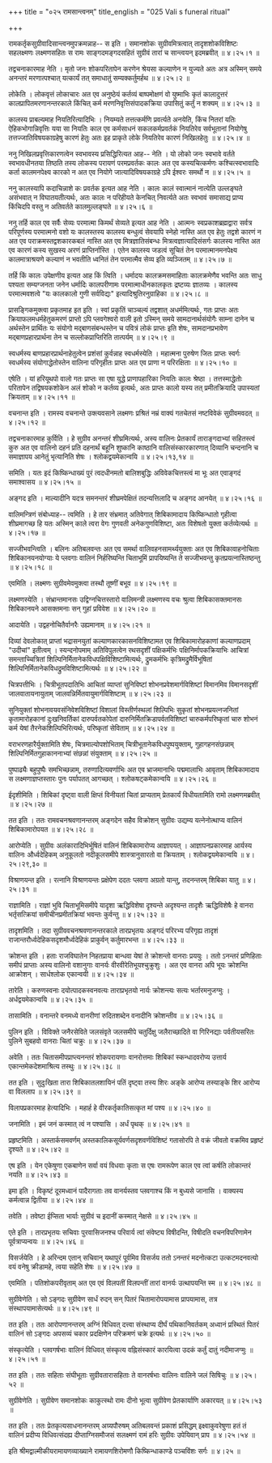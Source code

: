 +++
title = "०२५ रामसान्त्वनम्"
title_english = "025 Vali s funeral ritual"

+++


रामकर्तृकसुग्रीवादिसान्त्वनमुपक्रमन्नाह-- स इति । समानशोकः
सुग्रीवमित्रत्वात् तादृशशोकविशिष्टः सहलक्ष्मणः लक्ष्मणसहितः स रामः
साङ्गदमङ्गदसहितं सुग्रीवं तारां च सान्त्वयन् इदमब्रवीत्  ॥  ४।२५।१  ॥   

  

तद्वचनाकारमाह नेति । मृतो जनः शोकपरितापेन करणेन श्रेयसा कल्याणेन न
युज्यते अतः अत्र अस्मिन् समये अनन्तरं मरणात्पश्चात् यत्कार्यं तत्
समाधातुं सम्यक्कर्तुमर्हथ  ॥  ४।२५।२  ॥   

  

लोकेति । लोकवृत्तं लोकाचारः अत एव अनुष्ठेयं कर्तव्यं बाष्पमोक्षणं वो
युष्माभिः कृतं कालादुत्तरं कालप्रापितमरणानन्तरकाले किंचित् कर्म
मरणनिवृत्तिसंपादकक्रिया उपासितुं कर्तुं न शक्यम्  ॥  ४।२५।३  ॥   

  

कालस्य प्राबल्यमाह नियतिरित्यादिभिः । नियम्यते तत्तत्कर्मणि प्रवर्त्यते
अनयेति, किंच नितरां यतिः ऐहिकभोगान्निवृत्तिः यया सा नियतिः काल एव
कर्मसाधनं सकलकर्मप्रवर्तकं नियतिरेव सर्वभूतानां नियोगेषु
तत्तज्जातिविषयकाग्रहेषु कारणं हेतुः अतः इह प्राकृते लोके नियतिरेव कारणं
निखिलहेतुः  ॥  ४।२५।४  ॥   

  

ननु निखिलप्रवृत्तिकारणत्वेन स्वभावस्य प्रसिद्धिरित्यत आह-- नेति । यो
लोको जनः स्वभावे वर्तते स्वभावधीनतया तिष्ठति तस्य लोकस्य परायणं
परमप्रवर्तकः कालः अत एव कस्यचित्कर्मणः कश्चित्स्वभावादिः कर्ता
कालमनपेक्ष्य कारको न अत एव नियोगे जात्यादिविषयकाग्रहे ऽपि ईश्वरः समर्थो
न  ॥  ४।२५।५  ॥   

  

ननु कालस्यापि कदाचिन्नाशे कः प्रवर्तक इत्यत आह नेति । कालः कालं
स्वात्मानं नात्येति उल्लङ्घते असंभवात् न विघातयतीत्यर्थः, अतः कालः न
परिहीयते केनचित् निवर्त्यते अतः स्वभावं समासाद्य प्राप्य किंचिदपि वस्तु
न अतिवर्तते कालमुल्लङ्घते  ॥  ४।२५।६  ॥   

  

ननु तर्हि काल एव सर्वैः सेव्यः परमात्मा किमर्थं सेव्यते इत्यत आह नेति ।
आत्मनः स्वप्रकाशब्रह्मद्वारा सर्वत्र परिपूर्णस्य परमात्मनो वशो यः
कालस्तस्य कालस्य बन्धुत्वं सेवयापि स्नेहो नास्ति अत एव हेतुः तद्वशे
कारणं न अत एव पराक्रमस्तद्वशकारकबलं नास्ति अत एव मित्रज्ञातिसंबन्धः
मित्रत्वज्ञात्यादिसंसर्गः कालस्य नास्ति अत एव कारणं कस्य सुखस्य अरणं
प्राप्तिर्नास्ति । एतेन कालस्य जडत्वं सूचितं तेन परमात्मानमनपेक्ष्य
कालमात्राश्रयणे कल्याणं न भवतीति ध्वनितं तेन परमात्मैव सेव्य इति
व्यञ्जितम्  ॥  ४।२५।७  ॥   

  

तर्हि किं कालः उपेक्षणीय इत्यत आह किं त्विति । धर्मादयः कालक्रमसमाहिताः
कालक्रमेणैव भवन्ति अतः साधु पश्यता सम्यग्जनता जनेन धर्मादिः कालपरीणामः
परमात्माधीनकालकृतः द्रष्टव्यः ज्ञातव्यः । कालस्य परमात्मवशत्वे "यः
कालकालो गुणी सर्वविद्यः" इत्यादिश्रुतिरनुग्राहिका  ॥  ४।२५।८  ॥   

  

प्रासङ्गिकमुक्त्वा प्रकृतमाह इत इति । स्वां प्रकृतिं चाञ्चल्यं तद्वशात्
अधर्ममित्यर्थः, गतः प्राप्तः अतः क्रियाफलमधर्महेतुकमरणं प्राप्तो ऽपि
प्लवगेश्वरो वाली इतो ऽस्मिन् समये सामदानार्थसंयोगैः साम्ना दानेन च
अर्थस्तेन प्रार्थितः यः संयोगो मद्बाणसंबन्धस्तेन च पवित्रं लोकं प्राप्तः
इति शेषः, सामदानप्रभावेण मद्बाणप्रहारप्रार्थना तेन च सल्लोकप्राप्तिरिति
तात्पर्यम्  ॥  ४।२५।९  ॥   

  

स्वधर्मस्य बाणप्रहारप्रार्थनाहेतुत्वेन प्रशंसां कुर्वन्नाह स्वधर्मस्येति
। महात्मना पुरुषेण जितः प्राप्तः स्वर्गः स्वधर्मस्य संयोगाद्धेतोस्तेन
वालिना परिगृहीतः प्राप्तः अत एव प्राणा न परिरक्षिताः  ॥  ४।२५।१०  ॥   

  

एषेति । यां हरियूथपो वालो गतः प्राप्तः सा एषा युद्धे प्राणापहारिका
नियतिः कालः श्रेष्ठा । तत्तस्माद्धेतोः परितापेन तद्विषयकशोकेन अलं शोको न
कर्तव्य इत्यर्थः, अतः प्राप्तः कालो यस्य तत् प्रमीतक्रियादि उपास्यतां
क्रियताम्  ॥  ४।२५।११  ॥   

  

वचनान्त इति । रामस्य वचनान्ते उक्त्यवसाने लक्ष्मणः प्रश्रितं नम्रं
वाक्यं गतचेतसं नष्टविवेकं सुग्रीवमवदत्  ॥  ४।२५।१२  ॥   

  

तद्वचनाकारमाह कुर्विति । हे सुग्रीव अनन्तरं शीघ्रमित्यर्थः, अस्य वालिनः
प्रेतकार्यं ताराङ्गदाभ्यां सहितस्त्वं कुरु अत एव वालिनो दहनं प्रति
दहनार्थं बहूनि शुष्कानि काष्ठानि वालिसंस्कारकारणात् दिव्यानि चन्दनानि च
समाज्ञापय आनेतुं भृत्यानिति शेषः । श्लोकद्वयमेकान्वयि  ॥  ४।२५।१३,१४  ॥   

  

समिति । यतः इदं किष्किन्धाख्यं पुरं त्वदधीनमतो बालिशबुद्धिः
अविवेकचित्तस्त्वं मा भूः अत एवाङ्गदं समाश्वासय  ॥  ४।२५।१५  ॥   

  

अङ्गद इति । माल्यादीनि यदत्र समनन्तरं शीघ्रमपेक्षितं तदन्यत्तिलादि च
अङ्गद आनयेत्  ॥  ४।२५।१६  ॥   

  

वालिमन्त्रिणं संबोध्याह-- त्वमिति । हे तार संभ्रमात् अतिवेगात्
शिबिकामादाय किष्किन्धातो गृहीत्वा शीघ्रमागच्छ हि यतः अस्मिन् काले त्वरा
वेगः गुणवती अनेकगुणविशिष्टा, अतः विशेषतो युक्ता कर्तव्येत्यर्थः  ॥ 
४।२५।१७  ॥   

  

सज्जीभवन्त्विति । बलिनः अतिबलवन्तः अत एव समर्था वालिवहनसामर्थ्ययुक्ताः
अत एव शिबिकावाहनोचिताः शिबिकानयनयोग्याः ये प्लवगाः वालिनं निर्हरिष्यन्ति
चिताभूमिं प्रापयिष्यन्ति ते सज्जीभवन्तु कृतप्रयत्नास्तिष्ठन्तु  ॥ 
४।२५।१८  ॥   

  

एवमिति । लक्ष्मणः सुग्रीवमेवमुक्त्वा तस्थौ तूष्णीं बभूव  ॥  ४।२५।१९  ॥   

  

लक्ष्मणस्येति । संभ्रान्तमानसः उद्विग्नचित्तस्तारो वालिमन्त्री
लक्ष्मणस्य वचः श्रुत्वा शिबिकासक्तमानसः शिबिकानयने आसक्तमनाः सन् गुहां
प्रविवेश  ॥  ४।२५।२० ॥   

  

आदायेति । उद्वहनोचितैर्वानरैः उह्यमानाम्  ॥  ४।२५।२१  ॥   

  

दिव्यां देवलोकात् प्राप्तां भद्रासनयुतां कल्याणकारकासनविशिष्टामत एव
शिबिकामारोहकाणां कल्याणप्रदाम् "उदीचां" इतीत्वम् । स्यन्दनोपमाम्
अतिविपुलत्वेन रथसदृशीं पक्षिकर्मभिः पक्षिनिर्मापकक्रियाभिः आचित्रां
समन्ताच्चित्रितां शिल्पिनिर्मितानेकविधपक्षिविशिष्टामित्यर्थः,
द्रुमकर्मभिः कृत्रिमद्रुमैर्विभूषितां
शिल्पिनिर्मितानेकविधद्रुमविशिष्टामित्यर्थः  ॥  ४।२५।२२  ॥   

  

चित्रपत्तीभिः । चित्रीभूतपदातिभिः आचितां व्याप्तां सुनिविष्टां
शोभनप्रवेशमार्गविशिष्टां विमानमिव विमानसदृशीं जालवातायनायुताम्
जालवन्निर्मितवायुमार्गविशिष्टाम्  ॥  ४।२५।२३  ॥   

  

सुनियुक्तां शोभनावयवसंनिवेशविशिष्टां विशालां विस्तीर्णस्थलां शिल्पिभिः
सुकृतां शोभनप्रयत्नजनितां कृतामारोहकानां दुःखनिवर्तिकां दारुपर्वतकोपेतां
दारुनिर्मितक्रिडापर्वतविशिष्टां चारुकर्मपरिष्कृतां चारु शोभनं कर्म येषां
तैरनेकशिल्पिभिरित्यर्थः, परिष्कृतां सेविताम्  ॥  ४।२५।२४  ॥   

  

वराभरणहारैर्युक्तामिति शेषः, चित्रमाल्योपशोभिताम्
चित्रीभूतानेकविधपुष्पयुक्ताम्, गुहागहनसंछन्नाम्
शिल्पिनिर्मितगुहाकाननाभ्यां संछन्नां संयुक्ताम्  ॥  ४।२५।२५  ॥   

  

पुष्पाढ्यैः बहुपुष्पैः समभिच्छन्नाम्, तरुणादित्यवर्णाभिः अत एव
भ्राजमानाभिः पद्ममालाभिः आवृताम् शिबिकामादाय स लक्ष्मणाज्ञप्तस्तारः पुनः
पर्यापतत् आगच्छत् । श्लोकषट्कमेकान्वयि  ॥  ४।२५।२६  ॥   

  

ईदृशीमिति । शिबिकां दृष्ट्वा वाली क्षिप्तं विनीयतां चितां प्राप्यताम्
प्रेतकार्यं विधीयतामिति रामो लक्ष्मणमब्रवीत्  ॥  ४।२५।२७  ॥   

  

तत इति । ततः रामवचनश्रवणानन्तरम् अङ्गदेन सहैव विक्रोशन् सुग्रीवः उद्यम्य
यत्नेनोत्थाप्य वालिनं शिबिकामारोपयत  ॥  ४।२५।२८  ॥   

  

आरोप्येति । सुग्रीवः अलंकारादिभिर्भूषितं वालिनं शिबिकामारोप्य आज्ञापयत्
। आज्ञापनप्रकारमाह आर्यस्य वालिनः और्ध्वदेहिकम् अनुकूलतो नदीकूलसमीपे
शास्त्रानुसारतो वा क्रियताम् । श्लोकद्वयमेकान्वयि  ॥  ४।२५।२९,३०  ॥   

  

विश्राणयन्त इति । रत्नानि विश्राणयन्तः प्रक्षेपेण ददतः प्लवगा अग्रतो
यान्तु, तदनन्तरम् शिबिका यातु  ॥  ४।२५।३१  ॥   

  

राज्ञामिति । राज्ञां भुवि चिताभूमिसमीपे यादृशा ऋद्धिविशेषा दृश्यन्ते
अदृश्यन्त तादृशैः ऋद्धिविशेषैः हे वानरा भर्तृसत्क्रियां
समीचीनप्रमीतक्रियां भवन्तः कुर्वन्तु  ॥  ४।२५।३२  ॥   

  

तादृशमिति । तदा सुग्रीववचनश्रवणानन्तरकाले तारप्रभृतयः अङ्गदं परिरभ्य
परिगृह्य तादृशं राजान्तरौर्ध्वदेहिकसदृशमौर्ध्वदेहिकं प्राकुर्वन्
कर्तुमारभन्त  ॥  ४।२५।३३ ॥   

  

क्रोशन्त इति । हताः राजविघातेन निहतप्राया बान्धवा येषां ते क्रोशन्तो
वानराः प्रययुः । ततो ऽनन्तरं प्रणिहिताः समीपं प्राप्ताः अस्य वालिनो
वशानुगाः वानर्यः वीरवीरेतिभूयश्चुक्रुशुः । अत एव वानरा अपि भूयः
क्रोशन्ति आक्रोशन् । सार्धश्लोक एकान्वयी  ॥  ४।२५।३४  ॥   

  

तारेति । करुणस्वनाः दयोत्पादकस्वनवत्यः ताराप्रभृतयो नार्यः क्रोशन्त्यः
सत्यः भर्तारमनुजग्मुः । अर्धद्वयमेकान्वयि  ॥  ४।२५।३५  ॥   

  

तासामिति । वनान्तरे वनमध्ये वानरीणां रुदितशब्देन वनादीनि क्रोशन्तीव  ॥ 
४।२५।३६  ॥   

  

पुलिन इति । विविक्ते जनैरसेविते जलसंवृते जलसमीपे चतुर्दिक्षु
जलैराच्छादिते वा गिरिनद्याः पर्वतीयसरितः पुलिने सुबहवो वानराः चितां
चक्रुः  ॥  ४।२५।३७  ॥   

  

अवेति । ततः चितासमीपप्राप्त्यनन्तरं शोकपरायणाः वानरोत्तमाः शिबिकां
स्कन्धादवरोप्य उत्तार्य एकान्तमेकदेशमाश्रित्य तस्थुः  ॥  ४।२५।३८  ॥   

  

तत इति । सुदुःखिता तारा शिबिकातलशायिनं पतिं दृष्ट्वा तस्य शिरः अङ्के
आरोप्य तस्याङ्के शिर आरोप्य वा विललाप  ॥  ४।२५।३९  ॥   

  

विलापप्रकारमाह हेत्यादिभिः । महार्ह हे वीरकर्तृकातिसत्कृत मां पश्य  ॥ 
४।२५।४०  ॥   

  

जनामिति । इमं जनं कस्मात् त्वं न पश्यासि । अर्धं पृथक्  ॥  ४।२५।४१  ॥   

  

प्रहृष्टमिति । अस्तार्कसमवर्णम् अस्तकालिकसूर्यवर्णसदृशवर्णविशिष्टं
गतासोरपि ते वक्रं जीवतो वक्रमिव प्रहृष्टं दृश्यते  ॥  ४।२५।४२  ॥   

  

एष इति । येन एकेषुणा एकबाणेन सर्वा वयं विधवाः कृताः स एषः रामरूपेण काल
एव त्वां कर्षति लोकान्तरं नयति  ॥  ४।२५।४३  ॥   

  

इमा इति । विकृष्टं दूरमध्वानं पादैरागताः तव वानर्यस्तव प्लवगाश्च किं न
बुध्यसे जानासि । वाक्यस्य कर्मत्वान्न द्वितीया  ॥  ४।२५।४४  ॥   

  

तवेति । तवेष्टा ईप्सिता भार्याः सुग्रीवं च इदानीं कस्मात् नेक्षसे  ॥ 
४।२५।४५ ॥   

  

एते इति । तारप्रभृतयः सचिवाः पुरवासिजनश्च परिवार्य त्वां संवेष्ट्य
विषीदन्ति, विषीदति वचनविपरिणामेन पूर्वत्राप्यन्वयः  ॥  ४।२५।४६  ॥   

  

विसर्जयेति । हे अरिन्दम एतान् सचिवान् यथापुरं पूर्वमिव विसर्जय ततो
ऽनन्तरं मदनोत्कटा उत्कटमदनवत्यो वयं वनेषु क्रीडामहे, त्वया सहेति शेषः  ॥ 
४।२५।४७  ॥   

  

एवमिति । पतिशोकपरीवृताम् अत एव एवं विलपतीं विलपन्तीं तारां वानर्यः
उत्थापयन्ति स्म  ॥  ४।२५।४८  ॥   

  

सुग्रीवेणेति । सो ऽङ्गदः सुग्रीवेण सार्धं रुदन् सन् पितरं चितामारोपयामास
प्रापयामास, तत्र संस्थापयामासेत्यर्थः  ॥  ४।२५।४९  ॥   

  

तत इति । ततः आरोपणानन्तरम् अग्निं विधिवत् दत्त्वा संस्थाप्य दीर्घं
पथिकानिवर्तकम् अध्वानं प्रस्थितं पितरं वालिनं सो ऽङ्गदः अपसव्यं चकार
प्रदक्षिणेन परिक्रमणं चक्रे इत्यर्थः  ॥  ४।२५।५०  ॥   

  

संस्कृत्येति । प्लवगर्षभाः वालिनं विधिवत् संस्कृत्य वह्निसंस्कारं
कारयित्वा उदकं कर्तुं दातुं नदीमाजग्मुः  ॥  ४।२५।५१  ॥   

  

तत इति । ततः सहिताः संघीभूताः सुग्रीवतारासहिताः ते वानरर्षभाः वालिनः
वालिने जलं सिषिचुः  ॥  ४।२५।५२  ॥   

  

सुग्रीवेणेति । सुग्रीवेण समानशोकः काकुत्स्थो रामः दीनो भूत्वा सुग्रीवेण
प्रेतकार्याणि अकारयत्  ॥  ४।२५।५३  ॥   

  

तत इति । ततः प्रेतकृत्यसाधनानन्तरम् अग्र्यपौरुषम् अतिबलवन्तं प्रकाशं
प्रसिद्धम् इक्ष्वाकुवरेषुणा हतं तं वालिनं प्रदीप्य विधिवत्संदह्य
दीप्ताग्निसमौजसं सलक्ष्मणं रामं हरिः सुग्रीवः उपेयिवान् प्राप  ॥  ४।२५।५४
 ॥   

  

इति श्रीमद्वाल्मीकीयरामायणव्याख्याने रामायणशिरोमणौ किष्किन्धाकाण्डे
पञ्चविंशः सर्गः  ॥  ४।२५  ॥   

  


